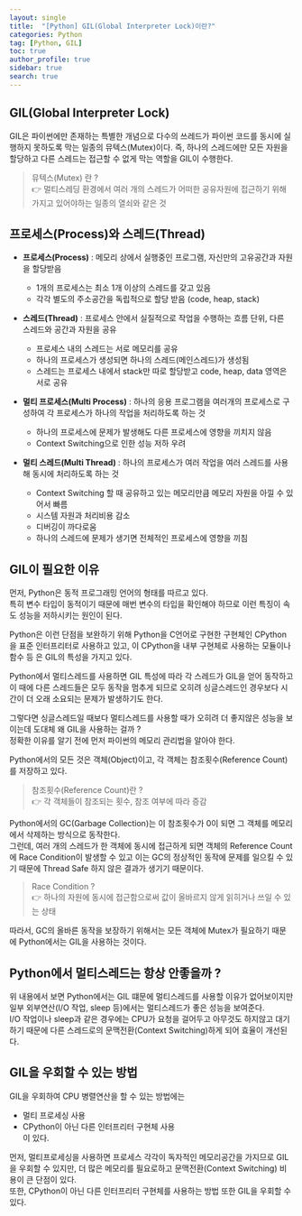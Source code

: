 ```yaml
---
layout: single
title:  "[Python] GIL(Global Interpreter Lock)이란?"
categories: Python
tag: [Python, GIL]
toc: true
author_profile: true
sidebar: true
search: true
---
```


## GIL(Global Interpreter Lock)
GIL은 파이썬에만 존재하는 특별한 개념으로 다수의 쓰레드가 파이썬 코드를 동시에 실행하지 못하도록 막는 일종의 뮤텍스(Mutex)이다.
즉, 하나의 스레드에만 모든 자원을 할당하고 다른 스레드는 접근할 수 없게 막는 역할을 GIL이 수행한다.

> 뮤텍스(Mutex) 란 ?   
👉 멀티스레딩 환경에서 여러 개의 스레드가 어떠한 공유자원에 접근하기 위해 가지고 있어야하는 일종의 열쇠와 같은 것  


## 프로세스(Process)와 스레드(Thread)
- __프로세스(Process)__ : 메모리 상에서 실행중인 프로그램, 자신만의 고유공간과 자원을 할당받음
    - 1개의 프로세스는 최소 1개 이상의 스레드를 갖고 있음
    - 각각 별도의 주소공간을 독립적으로 할당 받음 (code, heap, stack)
   
- __스레드(Thread)__ : 프로세스 안에서 실질적으로 작업을 수행하는 흐름 단위, 다른 스레드와 공간과 자원을 공유
    - 프로세스 내의 스레드는 서로 메모리를 공유
    - 하나의 프로세스가 생성되면 하나의 스레드(메인스레드)가 생성됨
    - 스레드는 프로세스 내에서 stack만 따로 할당받고 code, heap, data 영역은 서로 공유
   
- __멀티 프로세스(Multi Process)__ : 하나의 응용 프로그램을 여러개의 프로세스로 구성하여 각 프로세스가 하나의 작업을 처리하도록 하는 것
    - 하나의 프로세스에 문제가 발생해도 다른 프로세스에 영향을 끼치지 않음
    - Context Switching으로 인한 성능 저하 우려

- __멀티 스레드(Multi Thread)__ : 하나의 프로세스가 여러 작업을 여러 스레드를 사용해 동시에 처리하도록 하는 것
    - Context Switching 할 때 공유하고 있는 메모리만큼 메모리 자원을 아낄 수 있어서 빠름
    - 시스템 자원과 처리비용 감소
    - 디버깅이 까다로움
    - 하나의 스레드에 문제가 생기면 전체적인 프로세스에 영향을 끼침  


## GIL이 필요한 이유
먼저, Python은 동적 프로그래밍 언어의 형태를 따르고 있다.   
특히 변수 타입이 동적이기 때문에 매번 변수의 타입을 확인해야 하므로 이런 특징이 속도 성능을 저하시키는 원인이 된다.  
  
Python은 이런 단점을 보완하기 위해 Python을 C언어로 구현한 구현체인 CPython을 표준 인터프리터로 사용하고 있고, 이 CPython을 내부 구현체로 사용하는 모듈이나
함수 등 은 GIL의 특성을 가지고 있다.  
  
Python에서 멀티스레드를 사용하면 GIL 특성에 따라 각 스레드가 GIL을 얻어 동작하고 이 때에 다른 스레드들은 모두 동작을 멈추게 되므로 오히려 싱글스레드인 경우보다
시간이 더 오래 소요되는 문제가 발생하기도 한다.  
  
그렇다면 싱글스레드일 때보다 멀티스레드를 사용할 때가 오히려 더 좋지않은 성능을 보이는데 도대체 왜 GIL을 사용하는 걸까 ?  
정확한 이유를 알기 전에 먼저 파이썬의 메모리 관리법을 알아야 한다.  
  
Python에서의 모든 것은 객체(Object)이고, 각 객체는 참조횟수(Reference Count)를 저장하고 있다.  
> 참조횟수(Reference Count)란 ?  
👉 각 객체들이 참조되는 횟수, 참조 여부에 따라 증감
  
Python에서의 GC(Garbage Collection)는 이 참조횟수가 0이 되면 그 객체를 메모리에서 삭제하는 방식으로 동작한다.  
그런데, 여러 개의 스레드가 한 객체에 동시에 접근하게 되면 객체의 Reference Count에 Race Condition이 발생할 수 있고 이는 GC의 정상적인 동작에 문제를 일으킬 수 있기 때문에
Thread Safe 하지 않은 결과가 생기기 때문이다.  
> Race Condition ?  
👉 하나의 자원에 동시에 접근함으로써 값이 올바르지 않게 읽히거나 쓰일 수 있는 상태  
  
따라서, GC의 올바른 동작을 보장하기 위해서는 모든 객체에 Mutex가 필요하기 때문에 Python에서는 GIL을 사용하는 것이다.


## Python에서 멀티스레드는 항상 안좋을까 ?
위 내용에서 보면 Python에서는 GIL 떄문에 멀티스레드를 사용할 이유가 없어보이지만 일부 외부연산(I/O 작업, sleep 등)에서는 멀티스레드가 좋은 성능을 보여준다.  
I/O 작업이나 sleep과 같은 경우에는 CPU가 요청을 걸어두고 아무것도 하지않고 대기하기 때문에 다른 스레드로의 문맥전환(Context Switching)하게 되어 효율이 개선된다.  
  
## GIL을 우회할 수 있는 방법
GIL을 우회하여 CPU 병렬연산을 할 수 있는 방법에는  
- 멀티 프로세싱 사용
- CPython이 아닌 다른 인터프리터 구현체 사용  
이 있다.  
  
먼저, 멀티프로세싱을 사용하면 프로세스 각각이 독자적인 메모리공간을 가지므로 GIL을 우회할 수 있지만, 더 많은 메모리를 필요로하고 문맥전환(Context Switching) 비용이 큰 단점이 있다.  
또한, CPython이 아닌 다른 인터프리터 구현체를 사용하는 방법 또한 GIL을 우회할 수 있다. 